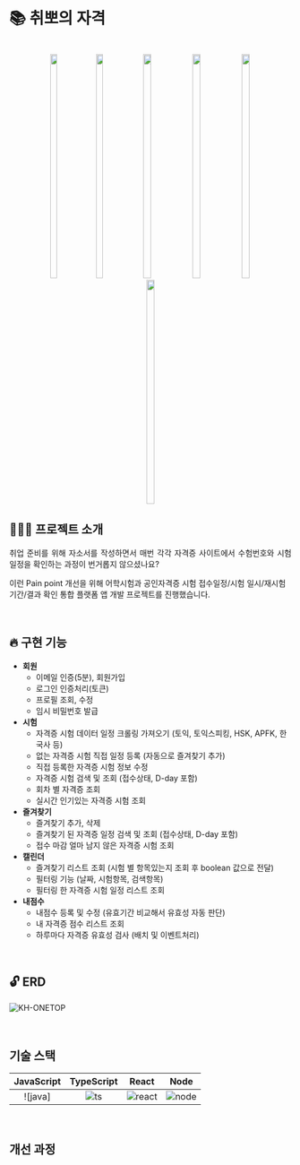 # 📚 취뽀의 자격

<p align="center">
  <br>
  <img src="https://github.com/eet43/Thx2GettinaJob/assets/59008469/1aa58117-14b3-4857-82cc-f3c989edfddb" height="400px" width="15.5%">
  <img src="https://github.com/eet43/Thx2GettinaJob/assets/59008469/28195698-bfc7-43ca-b28d-b53200199135" height="400px" width="15.5%">
  <img src="https://github.com/eet43/Thx2GettinaJob/assets/59008469/2ad3af11-b959-4bd3-8ffe-1ff5c53f580d" height="400px" width="16.66%">
  <img src="https://github.com/eet43/Thx2GettinaJob/assets/59008469/8a85d299-e9bb-4b81-9318-05310f6eb35d" height="400px" width="16.66%">
  <img src="https://github.com/eet43/Thx2GettinaJob/assets/59008469/0071ea67-6108-49c3-a442-2edb43094ed0" height="400px" width="16.66%">
  <img src="https://github.com/eet43/Thx2GettinaJob/assets/59008469/9f906ca2-fe37-4224-b8d1-12355c021220" height="400px" width="16.66%">
  <br>
</p>

## 🙇🏻‍♂️ 프로젝트 소개

<p align="justify">
취업 준비를 위해 자소서를 작성하면서 매번 각각 자격증 사이트에서 수험번호와 시험 일정을 확인하는 과정이 번거롭지 않으셨나요?

이런 Pain point 개선을 위해 어학시험과 공인자격증 시험 접수일정/시험 일시/재시험 기간/결과 확인 통합 플랫폼 앱 개발 프로젝트를 진행했습니다.
</p>

<br>


## 🔥 구현 기능
- <b>회원</b>
  - 이메일 인증(5분), 회원가입
  - 로그인 인증처리(토큰)
  - 프로필 조회, 수정
  - 임시 비밀번호 발급
- <b>시험</b>
  - 자격증 시험 데이터 일정 크롤링 가져오기 (토익, 토익스피킹, HSK, APFK, 한국사 등)
  - 없는 자격증 시험 직접 일정 등록 (자동으로 즐겨찾기 추가)
  - 직접 등록한 자격증 시험 정보 수정
  - 자격증 시험 검색 및 조회 (접수상태, D-day 포함)
  - 회차 별 자격증 조회
  - 실시간 인기있는 자격증 시험 조회
- <b>즐겨찾기</b>
  - 즐겨찾기 추가, 삭제
  - 즐겨찾기 된 자격증 일정 검색 및 조회 (접수상태, D-day 포함)
  - 접수 마감 얼마 남지 않은 자격증 시험 조회
- <b>캘린더</b>
  - 즐겨찾기 리스트 조회 (시험 별 항목있는지 조회 후 boolean 값으로 전달)
  - 필터링 기능 (날짜, 시험항목, 검색항목)
  - 필터링 한 자격증 시험 일정 리스트 조회
- <b>내점수</b>
  - 내점수 등록 및 수정 (유효기간 비교해서 유효성 자동 판단)
  - 내 자격증 점수 리스트 조회
  - 하루마다 자격증 유효성 검사 (배치 및 이벤트처리)

<br>

## 🔓 ERD

![KH-ONETOP](https://github.com/eet43/Thx2GettinaJob/assets/59008469/4373e3f0-4e6d-48d3-85fd-46e6559052ec)

<br>

## 기술 스택

| JavaScript | TypeScript |  React   |  Node   |
| :--------: | :--------: | :------: | :-----: |
|   ![java]    |   ![ts]    | ![react] | ![node] |

<br>


## 개선 과정


<br>

<!-- Stack Icon Refernces -->

[js]: /images/stack/javascript.svg
[ts]: /images/stack/typescript.svg
[react]: /images/stack/react.svg
[node]: /images/stack/node.svg
